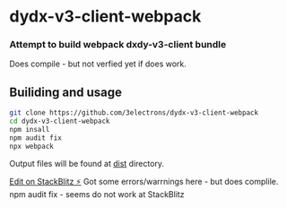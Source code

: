 # dydx-v3-client-webpack
### Attempt to build webpack dxdy-v3-client bundle 
Does compile - but not verfied yet if does work. 

## Builiding and usage
``` bash
git clone https://github.com/3electrons/dydx-v3-client-webpack
cd dydx-v3-client-webpack 
npm insall 
npm audit fix 
npx webpack 
```

Output files will be found at [dist](https://github.com/3electrons/dydx-v3-client-webpack/tree/master/dist) directory.

[Edit on StackBlitz ⚡️](https://stackblitz.com/edit/node-qsx7rq)
Got some errors/warrnings here - but does complile.  
npm audit fix - seems do not work at StackBlitz
